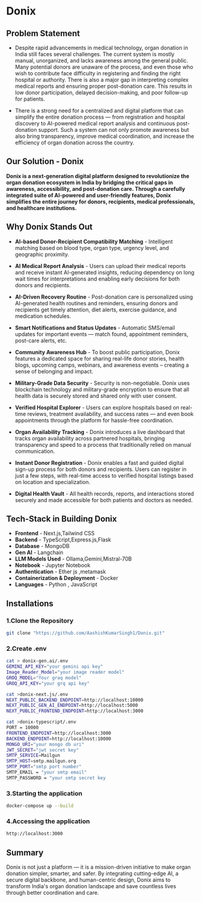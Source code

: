 # Donix

## **Problem Statement** 

- Despite rapid advancements in medical technology, organ donation in India still faces several challenges. The current system is mostly manual, unorganized, and lacks awareness among the general public. Many potential donors are unaware of the process, and even those who wish to contribute face difficulty in registering and finding the right hospital or authority. There is also a major gap in interpreting complex medical reports and ensuring proper post-donation care. This results in low donor participation, delayed decision-making, and poor follow-up for patients.

- There is a strong need for a centralized and digital platform that can simplify the entire donation process — from registration and hospital discovery to AI-powered medical report analysis and continuous post-donation support. Such a system can not only promote awareness but also bring transparency, improve medical coordination, and increase the efficiency of organ donation across the country.

## **Our Solution - Donix**
 
**Donix is a next-generation digital platform designed to revolutionize the organ donation ecosystem in India by bridging the critical gaps in awareness, accessibility, and post-donation care. Through a carefully integrated suite of AI-powered and user-friendly features, Donix simplifies the entire journey for donors, recipients, medical professionals, and healthcare institutions.**

## Why Donix Stands Out

- **AI-based Donor-Recipient Compatibility Matching** - Intelligent matching based on blood type, organ type, urgency level, and geographic proximity.

- **AI Medical Report Analysis** - Users can upload their medical reports and receive instant AI-generated insights, reducing dependency on long wait times for interpretations and enabling early decisions for both donors and recipients.

- **AI-Driven Recovery Routine** - Post-donation care is personalized using AI-generated health routines and reminders, ensuring donors and recipients get timely attention, diet alerts, exercise guidance, and medication schedules.

- **Smart Notifications and Status Updates** - Automatic SMS/email updates for important events — match found, appointment reminders, post-care alerts, etc.

- **Community Awareness Hub** - To boost public participation, Donix features a dedicated space for sharing real-life donor stories, health blogs, upcoming camps, webinars, and awareness events – creating a sense of belonging and impact.

- **Military-Grade Data Security** - Security is non-negotiable. Donix uses blockchain technology and military-grade encryption to ensure that all health data is securely stored and shared only with user consent.

- **Verified Hospital Explorer** - Users can explore hospitals based on real-time reviews, treatment availability, and success rates — and even book appointments through the platform for hassle-free coordination.

- **Organ Availability Tracking** - Donix introduces a live dashboard that tracks organ availability across partnered hospitals, bringing transparency and speed to a process that traditionally relied on manual communication.

- **Instant Donor Registration** - Donix enables a fast and guided digital sign-up process for both donors and recipients. Users can register in just a few steps, with real-time access to verified hospital listings based on location and specialization.

- **Digital Health Vault** - All health records, reports, and interactions stored securely and made accessible for both patients and doctors as needed.

## Tech-Stack in Building Donix
- **Frontend** - Next.js,Tailwind CSS
- **Backend** - TypeScript,Express.js,Flask
- **Database** - MongoDB
- **Gen AI** - Langchain
- **LLM Models Used** - Ollama,Gemini,Mistral-70B
- **Notebook** - Jupyter Notebook
- **Authentication** - Ether js ,metamask
- **Containerization & Deployment** - Docker
- **Languages** - Python , JavaScript

## Installations
### 1.Clone the Repository
```bash 
git clone "https://github.com/AashishKumarSingh1/Donix.git"
```
### 2.Create .env
```bash
cat > donix-gen.ai/.env
GEMINI_API_KEY="your gemini api key"
Image_Reader_Model="your image reader model"
GROQ_MODEL="Your graq model"
GROQ_API_KEY="your grq api key"
```
```bash
cat >donix-next.js/.env
NEXT_PUBLIC_BACKEND_ENDPOINT=http://localhost:10000
NEXT_PUBLIC_GEN_AI_ENDPOINT=http://localhost:5000
NEXT_PUBLIC_FRONTEND_ENDPOINT=http://localhost:3000
```
```bash
cat >donix-typescript/.env
PORT = 10000
FRONTEND_ENDPOINT=http://localhost:3000
BACKEND_ENDPOINT=http://localhost:10000
MONGO_URI="your mongo db uri"
JWT_SECRET="jwt secret key"
SMTP_SERVICE=Mailgun
SMTP_HOST=smtp.mailgun.org
SMTP_PORT="smtp port number"
SMTP_EMAIL = "your smtp email"
SMTP_PASSWORD = "your smtp secret key
```

### 3.Starting the application
```bash
docker-compose up --build
```

### 4.Accessing the application
```bash
http://localhost:3000
```
## Summary 
Donix is not just a platform — it is a mission-driven initiative to make organ donation simpler, smarter, and safer. By integrating cutting-edge AI, a secure digital backbone, and human-centric design, Donix aims to transform India's organ donation landscape and save countless lives through better coordination and care.